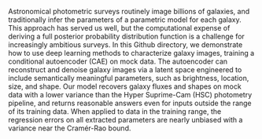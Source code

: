 Astronomical photometric surveys routinely image billions of galaxies, and traditionally infer the parameters of a parametric model for each galaxy. This approach has served us well, but the computational expense of deriving a full posterior probability distribution function is a challenge for increasingly ambitious surveys.  In this Github directory, we demonstrate how to use deep learning methods to characterize galaxy images, training a conditional autoencoder (CAE) on mock data.  The autoencoder can reconstruct and denoise galaxy images via a latent space engineered to include semantically meaningful parameters, such as brightness, location, size, and shape. Our model recovers galaxy fluxes and shapes on mock data with a lower variance than the Hyper Suprime-Cam (HSC) photometry pipeline, and returns reasonable answers even for inputs outside the range of its training data.  When applied to data in the training range, the regression errors on all extracted parameters are nearly unbiased with a variance near the Cramér-Rao bound. 
